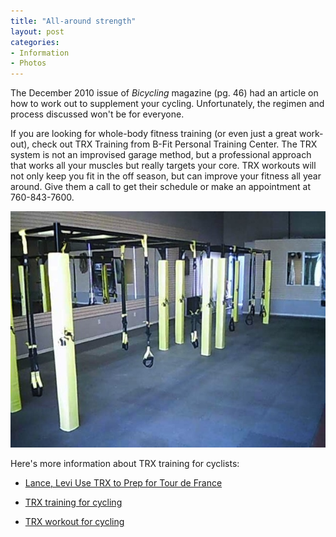 ```yaml
---
title: "All-around strength"
layout: post
categories:
- Information
- Photos
---
```


The December 2010 issue of *Bicycling* magazine (pg. 46) had an article on how to work out to supplement your cycling. Unfortunately, the regimen and process discussed won't be for everyone.

If you are looking for whole-body fitness training (or even just a great work-out), check out TRX Training from B-Fit Personal Training Center. The TRX system is not an improvised garage method, but a professional approach that works all your muscles but really targets your core. TRX workouts will not only keep you fit in the off season, but can improve your fitness all year around. Give them a call to get their schedule or make an appointment at 760-843-7600.

![B-Fit TRX training for bicyclists](/assets/img/2010/11/trx-training.jpg)

Here's more information about TRX training for cyclists:

- [Lance, Levi Use TRX to Prep for Tour de France](https://www.trxtraining.com)

- [TRX training for cycling](https://www.trxtraining.com)

- [TRX workout for cycling](https://www.trxtraining.com)
